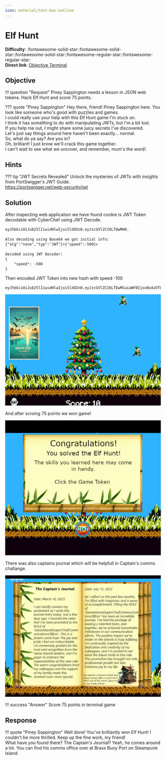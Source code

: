 ```yaml
---
icon: material/text-box-outline
---
```


# Elf Hunt

**Difficulty**: :fontawesome-solid-star::fontawesome-solid-star::fontawesome-solid-star::fontawesome-regular-star::fontawesome-regular-star:<br/>
**Direct link**: [Objective Terminal](https://elfhunt.org/?&amp;challenge=elfhunt)

## Objective

!!! question "Request"
    Piney Sappington needs a lesson in JSON web tokens. Hack Elf Hunt and score 75 points.

??? quote "Piney Sappington"
    Hey there, friend! Piney Sappington here.
    You look like someone who's good with puzzles and games.<br/>
    I could really use your help with this Elf Hunt game I'm stuck on.<br/>
    I think it has something to do with manipulating JWTs, but I'm a bit lost.<br/>
    If you help me out, I might share some juicy secrets I've discovered.<br/>
    Let's just say things around here haven't been exactly... normal.<br/>
    So, what do ya say? Are you in?<br/>
    Oh, brilliant! I just know we'll crack this game together.<br/>
    I can't wait to see what we uncover, and remember, mum's the word!.<br/>


## Hints

??? tip "JWT Secrets Revealed"
    Unlock the mysteries of JWTs with insights from PortSwigger's JWT Guide.<br/>
    https://portswigger.net/web-security/jwt


## Solution

After inspecting web application we have found cookie is JWT Token decodable with CyberChef using JWT Decode.

```
eyJhbGciOiJub25lIiwidHlwIjoiSldUIn0.eyJzcGVlZCI6LTUwMH0.

Also decoding using Base64 we got initial info:
{"alg":"none","typ":"JWT"}>{"speed":-500}>

decoded using JWT Decoder:
{
    "speed": -500
}
```

Then encoded JWT Token into new hash with speed -100

```
eyJhbGciOiJub25lIiwidHlwIjoiSldUIn0.eyJzcGVlZCI6LTEwMCwiaWF0IjoxNzAzOTQxNDg2fQ.

```

![Terminal output](../img/objectives/o14/Animation.gif)

And after scroing 75 points we won game!

![Game Over](../img/objectives/o14/gameover.png)

There was also captains journal which will be helpfull in Captain's comms challange.

![Journal](../img/objectives/o14/journal.png)

!!! success "Answer"
    Score 75 points in terminal game

## Response

!!! quote "Piney Sappington"
    Well done! You've brilliantly won Elf Hunt! I couldn't be more thrilled. Keep up the fine work, my friend!<br/>
    What have you found there? The Captain's Journal? Yeah, he comes around a lot. You can find his comms office over at Brass Buoy Port on Steampunk Island.